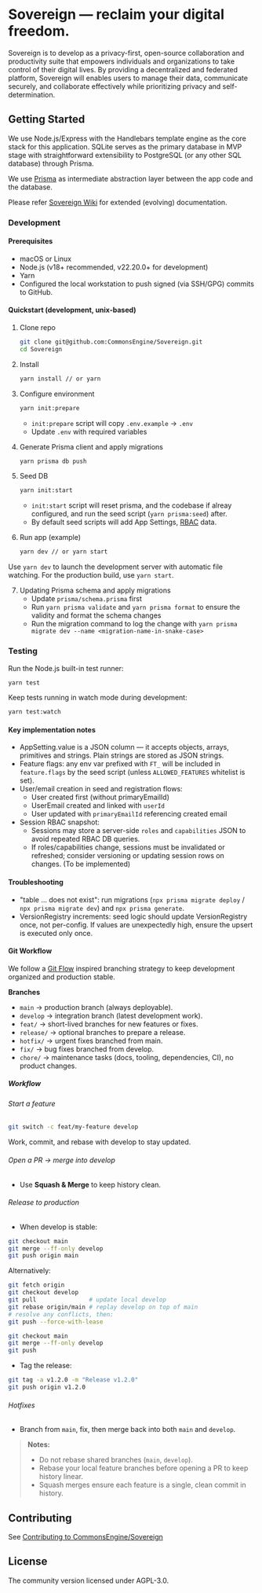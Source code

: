 # Sovereign — reclaim your digital freedom.

Sovereign is to develop as a privacy-first, open-source collaboration and productivity suite that empowers individuals and organizations to take control of their digital lives. By providing a decentralized and federated platform, Sovereign will enables users to manage their data, communicate securely, and collaborate effectively while prioritizing privacy and self-determination.

## Getting Started

We use Node.js/Express with the Handlebars template engine as the core stack for this application. SQLite serves as the primary database in MVP stage with straightforward extensibility to PostgreSQL (or any other SQL database) through Prisma.

We use [Prisma](https://www.prisma.io/) as intermediate abstraction layer between the app code and the database.

Please refer [Sovereign Wiki](https://github.com/CommonsEngine/Sovereign/wiki) for extended (evolving) documentation.

### Development

#### Prerequisites

- macOS or Linux
- Node.js (v18+ recommended, v22.20.0+ for development)
- Yarn
- Configured the local workstation to push signed (via SSH/GPG) commits to GitHub.

#### Quickstart (development, unix-based)

1. Clone repo

   ```bash
   git clone git@github.com:CommonsEngine/Sovereign.git
   cd Sovereign
   ```

2. Install

   ```bash
   yarn install // or yarn
   ```

3. Configure environment

   ```bash
   yarn init:prepare
   ```

   - `init:prepare` script will copy `.env.example` → `.env`
   - Update `.env` with required variables

4. Generate Prisma client and apply migrations

   ```bash
   yarn prisma db push
   ```

5. Seed DB

   ```bash
   yarn init:start
   ```

   - `init:start` script will reset prisma, and the codebase if alreay configured, and run the seed script (`yarn prisma:seed`) after.
   - By default seed scripts will add App Settings, [RBAC](<https://github.com/CommonsEngine/Sovereign/wiki/1.1.-Role%E2%80%90Based-Access-Control-(RBAC)-Architecture>) data.

6. Run app (example)
   ```bash
   yarn dev // or yarn start
   ```

Use `yarn dev` to launch the development server with automatic file watching. For the production build, use `yarn start`.

7. Updating Prisma schema and apply migrations
   - Update `prisma/schema.prisma` first
   - Run `yarn prisma validate` and `yarn prisma format` to ensure the validity and format the schema changes
   - Run the migration command to log the change with `yarn prisma migrate dev --name <migration-name-in-snake-case>`

### Testing

Run the Node.js built-in test runner:

```bash
yarn test
```

Keep tests running in watch mode during development:

```bash
yarn test:watch
```

#### Key implementation notes

- AppSetting.value is a JSON column — it accepts objects, arrays, primitives and strings. Plain strings are stored as JSON strings.
- Feature flags: any env var prefixed with `FT_` will be included in `feature.flags` by the seed script (unless `ALLOWED_FEATURES` whitelist is set).
- User/email creation in seed and registration flows:
  - User created first (without primaryEmailId)
  - UserEmail created and linked with `userId`
  - User updated with `primaryEmailId` referencing created email
- Session RBAC snapshot:
  - Sessions may store a server-side `roles` and `capabilities` JSON to avoid repeated RBAC DB queries.
  - If roles/capabilities change, sessions must be invalidated or refreshed; consider versioning or updating session rows on changes. (To be implemented)

#### Troubleshooting

- "table ... does not exist": run migrations (`npx prisma migrate deploy` / `npx prisma migrate dev`) and `npx prisma generate`.
- VersionRegistry increments: seed logic should update VersionRegistry once, not per-config. If values are unexpectedly high, ensure the upsert is executed only once.

#### Git Workflow

We follow a [Git Flow](https://nvie.com/posts/a-successful-git-branching-model/) inspired branching strategy to keep development organized and production stable.

**Branches**

- `main` → production branch (always deployable).
- `develop` → integration branch (latest development work).
- `feat/` → short-lived branches for new features or fixes.
- `release/` → optional branches to prepare a release.
- `hotfix/` → urgent fixes branched from main.
- `fix/` → bug fixes branched from develop.
- `chore/` → maintenance tasks (docs, tooling, dependencies, CI), no product changes.

##### Workflow

###### Start a feature

```bash
git switch -c feat/my-feature develop
```

Work, commit, and rebase with develop to stay updated.

###### Open a PR → merge into develop

- Use **Squash & Merge** to keep history clean.

###### Release to production

- When develop is stable:

```bash
git checkout main
git merge --ff-only develop
git push origin main
```

Alternatively:

```bash
git fetch origin
git checkout develop
git pull               # update local develop
git rebase origin/main # replay develop on top of main
# resolve any conflicts, then:
git push --force-with-lease

git checkout main
git merge --ff-only develop
git push
```

- Tag the release:

```bash
git tag -a v1.2.0 -m "Release v1.2.0"
git push origin v1.2.0
```

###### Hotfixes

- Branch from `main`, fix, then merge back into both `main` and `develop`.

> **Notes:**
>
> - Do not rebase shared branches (`main`, `develop`).
> - Rebase your local feature branches before opening a PR to keep history linear.
> - Squash merges ensure each feature is a single, clean commit in history.

## Contributing

See [Contributing to CommonsEngine/Sovereign](https://github.com/CommonsEngine/.github/blob/main/CONTRIBUTING.md)

## License

The community version licensed under AGPL-3.0.
